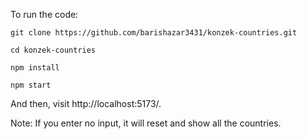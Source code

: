 To run the code:

```
git clone https://github.com/barishazar3431/konzek-countries.git

cd konzek-countries

npm install

npm start
```

And then, visit http://localhost:5173/.

Note: If you enter no input, it will reset and show all the countries.
